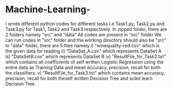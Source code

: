 # Machine-Learning-

I wrote different python codes for different tasks i.e Task1.py, Task2.py and Task3.py for Task1, Task2 and Task3 respectively.
In zipped folder, there are 2 folders namely "src" and "data"
All codes are present in "src" folder
We can run codes in "src" folder and the working directory should also be "src"
In "data" folder, there are 5 files namely
i)   "winequality-red.csv" which is the given data for reading
ii)  "DataSet_A.csv" which represents DataSet A
iii) "DataSetB.csv" which represents DataSet B
iv)  "ResultFile_for_Task2.txt" which contains all coefficients of self written Logistic Regression using the entire data as Training Data        and mean accuracy, precision, recall for both the classifiers.
v)   "ResultFile_for_Task3.txt" which contains mean accuracy, precision, recall for both theself written Decision Tree and scikit learn          Decision Tree.
